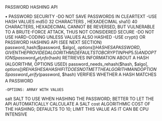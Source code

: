 


PASSWORD	 HASHING
  API



•
PASSWORD SECURITY
    -DO NOT SAVE PASSWORDS IN CLEARTEXT
    -USE HASH VALUES
      md5() 32 CHARACTERS , HEXADECIMAL
      sha1() 40 CHARACTERS, HEXADECIMAL
      CANNOT BE REVERSED, BUT VULNERABLE TO A BRUTE-FORCE ATTACK, THUS
NOT CONSIDERED SECURE
    -DO NOT USE HARD-CODING UNLESS VALUES ALSO HASHED
    -USE crypt() OR PASSWORD HASHING API (SEE NEXT SECTION)
password_hash($password, $algo[, $options])
HASHES A PASSWORD, GIVEN THE PROVIDED ALGORITHM (DEFAULTS TO
BCRYPT IN PHP 5.5) AND OPTIONS
password_get_info($hash)
RETRIEVES INFORMATION ABOUT A HASH (ALGORITHM, OPTIONS USED)
password_needs_rehash($hash, $algo[, $options])
REHASHES A HASH IF IT DOES NOT MET THE ALGORITHM AND OPTIONS
password_verify($password, $hash)
VERIFIES WHETHER A HASH MATCHES A PASSWORD

    -OPTIONS: ARRAY WITH VALUES
salt
SALT TO USE WHEN HASHING THE PASSWORD; BETTER TO LET THE API
AUTOMATICALLY CALCULATE A SALT
cost
ALGORITHMIC COST OF THE HASHING; DEFAULTS TO 10; LIMIT THIS VALUE
AS IT CAN BE CPU INTENSIVE
